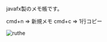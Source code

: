javafx製のメモ帳です。

cmd+n => 新規メモ
cmd+c => 1行コピー

![ruthe](https://user-images.githubusercontent.com/57629050/222759679-27f7b624-772f-494e-9e90-28b092e7668f.gif)
 
